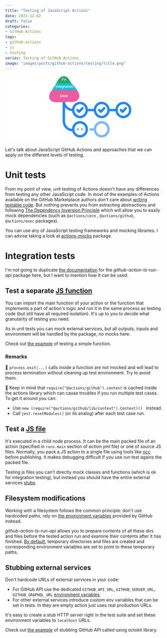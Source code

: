 ```yaml
---
title: "Testing of JavaScript Actions"
date: 2021-12-02
draft: false
categories:
- GitHub Actions
tags:
- github-actions
- js
- testing
series: Testing of GitHub Actions
image: "images/posts/github-actions/testing/title.png"
---
```


![Title](images/posts/github-actions/testing/title.png)

Let's talk about JavaScript GitHub Actions and approaches that we can apply on the different levels of testing.

# Unit tests

From my point of view, unit testing of Actions doesn't have any differences from testing any other JavaScript code. In most of the examples of Actions available on the GitHub Marketplace authors don't care about [writing testable code](https://github.com/mawrkus/js-unit-testing-guide). But nothing prevents you from extracting abstractions and following [The Dependency Inversion Principle](https://en.wikipedia.org/wiki/Dependency_inversion_principle) which will allow you to easily mock dependencies (such as `@actions/core` , `@actions/github`, `@actions/exec` packages).

You can use any of JavaScript testing frameworks and mocking libraries. I can advise taking a look at [actions-mocks](https://github.com/jonabc/actions-mocks) package.

# Integration tests

I'm not going to duplicate [the documentation](https://github.com/cardinalby/github-action-ts-run-api/blob/master/README.md) for the _github-action-ts-run-api_ package here, but I want to mention how it can be used.

## Test a separate [JS function](https://github.com/cardinalby/github-action-ts-run-api/blob/master/docs/run-targets.md#single-function-target)

You can import the main function of your action or the function that implements a part of action's logic and run it in the same process as testing code (but still have all required isolation).
It's up to you to decide what granularity of testing you need.

As in unit tests you can mock external services, but all outputs, inputs and environment will be handled by the package, no mocks here.

Check out [the example](https://github.com/cardinalby/github-action-ts-run-api#testing-isolated-javascript-function) of testing a simple function.

### Remarks

🔻 `process.exit(...)` calls inside a function are not mocked and will lead to process termination without cleaning up test environment. Try to avoid them.

🔻 Keep in mind that `require("@actions/github").context` is cached inside the actions library which can cause troubles if you run multiple test cases. To get it around you can:

- Use `new (require("@actions/github/lib/context").Context)() ` instead.
- Call `jest.resetModules()` (or its analog) after each test case run.

## Test a [JS file](https://github.com/cardinalby/github-action-ts-run-api/blob/master/docs/run-targets.md#js-file-target)

It's executed in a child node process. It can be the main packed file of an action (specified in `runs.main` section of _action.yml_ file) or one of source JS files. Normally, you pack a JS action to a single file using tools like
[ncc](https://github.com/vercel/ncc) before publishing.
It makes debugging difficult if you use run test agains the packed file.

Testing js files you can't directly mock classes and functions (which is ok for integration testing), but instead you should have the entire external services [stubs](https://en.wikipedia.org/wiki/Test_stub).

## Filesystem modifications

Working with a filesystem follows the common principle: don't use hardcoded paths, rely on [the environment variables](https://github.com/cardinalby/github-action-ts-run-api/blob/master/docs/run-targets/docker.md#paths-in-container) provided by GitHub instead.

_github-action-ts-run-api_ allows you to prepare contents of all these dirs and files before the tested action run and examine their contents after it has finished. [By default](https://github.com/cardinalby/github-action-ts-run-api/blob/master/docs/run-options.md#-setfakefsoptions), temporary directories and files are created and corresponding environment variables are set to point to these temporary paths.

## Stubbing external services

Don't hardcode URLs of external services in your code:
- For GitHub API use the dedicated `GITHUB_API_URL`, `GITHUB_SERVER_URL`, `GITHUB_GRAPHQL_URL` [environment variables](https://docs.github.com/en/actions/learn-github-actions/environment-variables).
- For other external services introduce custom env variables that can be set in tests. In they are empty action just uses real production URLs.

It's easy to create a stub HTTP server right in the test suite and set these environment variables to `localhost` URLs.

Check out [the example](https://github.com/cardinalby/github-action-ts-run-api/blob/master/docs/run-targets/js-file.md#-stubbing-github-api-by-local-nodejs-http-server) of stubbing GitHub API called using octokit library.

